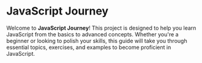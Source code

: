 # JavaScript Journey

Welcome to **JavaScript Journey**! This project is designed to help you learn JavaScript from the basics to advanced concepts. Whether you're a beginner or looking to polish your skills, this guide will take you through essential topics, exercises, and examples to become proficient in JavaScript.
